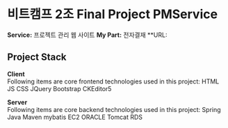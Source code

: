 # 비트캠프 2조 Final Project PMService

**Service:** 프로젝트 관리 웹 사이트
**My Part:** 전자결재
**URL: 

## Project Stack
**Client**
<br/>
Following items are core frontend technologies used in this project:
HTML
JS
CSS
JQuery
Bootstrap
CKEditor5

**Server**
<br/>
Following items are core backend technologies used in this project:
Spring
Java
Maven
mybatis
EC2
ORACLE
Tomcat
RDS




